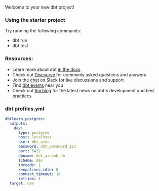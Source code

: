 Welcome to your new dbt project!

### Using the starter project

Try running the following commands:
- dbt run
- dbt test


### Resources:
- Learn more about dbt [in the docs](https://docs.getdbt.com/docs/introduction)
- Check out [Discourse](https://discourse.getdbt.com/) for commonly asked questions and answers
- Join the [chat](https://community.getdbt.com/) on Slack for live discussions and support
- Find [dbt events](https://events.getdbt.com) near you
- Check out [the blog](https://blog.getdbt.com/) for the latest news on dbt's development and best practices


### dbt profiles.yml
```yml
dbtlearn_postgres:
  outputs:
    dev:
      type: postgres
      host: localhost
      user: dbt_user
      password: dbt_password_123
      port: 5432
      dbname: dbt_airbnb_db
      schema: dev
      threads: 1
      keepalives_idle: 0
      connect_timeout: 10
      retries: 1
  target: dev
```